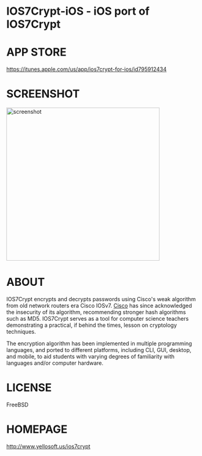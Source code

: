 # IOS7Crypt-iOS - iOS port of IOS7Crypt

# APP STORE

https://itunes.apple.com/us/app/ios7crypt-for-ios/id795912434

# SCREENSHOT

<a href="https://raw2.github.com/mcandre/IOS7Crypt-iOS/master/screenshot-iphone.png"><img src="https://raw2.github.com/mcandre/IOS7Crypt-iOS/master/screenshot-iphone.png" alt="screenshot" height="400" /></a>

# ABOUT

IOS7Crypt encrypts and decrypts passwords using Cisco's weak algorithm from old network routers era Cisco IOSv7. [Cisco](http://www.cisco.com/en/US/tech/tk59/technologies_tech_note09186a00809d38a7.shtml) has since acknowledged the insecurity of its algorithm, recommending stronger hash algorithms such as MD5. IOS7Crypt serves as a tool for computer science teachers demonstrating a practical, if behind the times, lesson on cryptology techniques.

The encryption algorithm has been implemented in multiple programming languages, and ported to different platforms, including CLI, GUI, desktop, and mobile, to aid students with varying degrees of familiarity with languages and/or computer hardware.

# LICENSE

FreeBSD

# HOMEPAGE

http://www.yellosoft.us/ios7crypt
